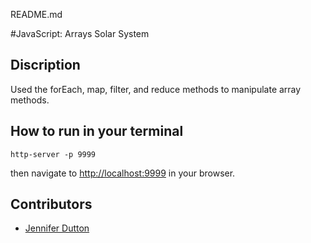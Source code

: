 README.md

#JavaScript: Arrays Solar System 

## Discription

Used the forEach, map, filter, and reduce methods to manipulate array methods.


## How to run in your terminal
```
http-server -p 9999

```
then navigate to [http://localhost:9999](http://localhost:9999) in your browser.

## Contributors
- [Jennifer Dutton](https://github.com/jduttondesign)